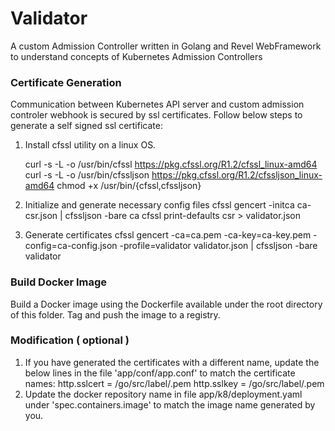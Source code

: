 # Validator

A custom Admission Controller written in Golang and Revel WebFramework to understand concepts of Kubernetes Admission Controllers

### Certificate Generation
Communication between Kubernetes API server and custom admission controler webhook is secured by ssl certificates. Follow below steps to generate a self signed ssl certificate:

1) Install cfssl utility on a linux OS.

    curl -s -L -o /usr/bin/cfssl https://pkg.cfssl.org/R1.2/cfssl_linux-amd64  
    curl -s -L -o /usr/bin/cfssljson https://pkg.cfssl.org/R1.2/cfssljson_linux-amd64 
    chmod +x /usr/bin/{cfssl,cfssljson}
2) Initialize and generate necessary config files
    cfssl gencert -initca ca-csr.json | cfssljson -bare ca
    cfssl print-defaults csr > validator.json
3) Generate certificates
    cfssl gencert -ca=ca.pem -ca-key=ca-key.pem -config=ca-config.json -profile=validator validator.json | cfssljson -bare validator

### Build Docker Image
Build a Docker image using the Dockerfile available under the root directory of this folder. Tag and push the image to a registry.

### Modification ( optional )
1) If you have generated the certificates with a different name, update the below lines in the file 'app/conf/app.conf' to match the certificate names:
    http.sslcert = /go/src/label/<newname>.pem
    http.sslkey = /go/src/label/<newname>.pem
2) Update the docker repository name in file app/k8/deployment.yaml under 'spec.containers.image' to match the image name generated by you.
